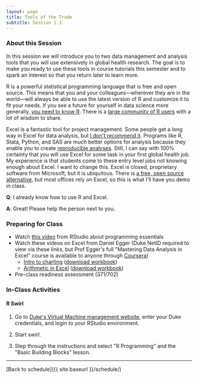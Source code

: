 ```yaml
---
layout: page
title: Tools of the Trade
subtitle: Session 1.3
---
```


### About this Session

In this session we will introduce you to two data management and analysis tools that you will use extensively in global health research. The goal is to make you ready to use these tools in course tutorials this semester and to spark an interest so that you return later to learn more.

R is a powerful statistical programming language that is free and open source. This means that you and your colleagues—wherever they are in the world—will always be able to use the latest version of R and customize it to fit your needs. If you see a future for yourself in data science more generally, [you need to know R](http://www.kdnuggets.com/2015/05/r-vs-python-data-science.html). There is a [large community of R users](http://stackoverflow.com/questions/tagged/r) with a lot of wisdom to share.

Excel is a fantastic tool for project management. Some people get a long way in Excel for data analysis, but [I don't recommend it](https://www.washingtonpost.com/news/wonk/wp/2013/04/16/is-the-best-evidence-for-austerity-based-on-an-excel-spreadsheet-error/?utm_term=.71ce013f966a). Programs like R, Stata, Python, and SAS are much better options for analysis because they enable you to create [reproducible analyses](https://www.coursera.org/learn/reproducible-research). Still, I can say with 100% certainty that you will use Excel for some task in your first global health job. My experience is that students come to these entry level jobs not knowing enough about Excel. I want to change this. Excel is closed, proprietary software from Microsoft, but it is ubiquitous. There is [a free, open source alternative](https://www.openoffice.org/), but most offices rely on Excel, so this is what I'll have you demo in class.

**Q**: I already know how to use R and Excel.

**A**: Great! Please help the person next to you.

### Preparing for Class

* Watch [this video](https://www.rstudio.com/resources/webinars/rstudio-essentials-webinar-series-part-1/) from RStudio about programming essentials
* Watch these videos on Excel from Daniel Egger (Duke NetID required to view via these links, but Prof Egger's full "Mastering Data Analysis in Excel" course is available to anyone through [Coursera](https://www.coursera.org/learn/analytics-excel))
	* [Intro to charting](https://warpwire.duke.edu/w/4ngBAA/) ([download workbook](https://drive.google.com/open?id=0Bxn_jkXZ1lxubldIR1FrUU5FbDg))
	* [Arithmetic in Excel](https://warpwire.duke.edu/w/4XgBAA/) ([download workbook](https://drive.google.com/open?id=0Bxn_jkXZ1lxuNTVxREtKTzhqalk))
* Pre-class readiness assessment (371/702)


### In-Class Activities

<p></p>

#### R Swirl

1. Go to [Duke's Virtual Machine management website](https://vm-manage.oit.duke.edu/containers), enter your Duke credentials, and login to your RStudio environment.

2. Start swirl.

	<script src="https://gist.github.com/ericpgreen/8180fd370e1bdb22a6f7dc95b6355713.js"></script>
    
3. Step through the instructions and select "R Programming" and the "Basic Building Blocks" lesson.

<p></p>


* * *

[Back to schedule]({{ site.baseurl }}/schedule/)